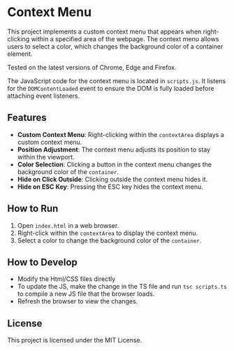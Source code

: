 # Context Menu

This project implements a custom context menu that appears when right-clicking within a specified area of the webpage. The context menu allows users to select a color, which changes the background color of a container element.

Tested on the latest versions of Chrome, Edge and Firefox.

The JavaScript code for the context menu is located in `scripts.js`. It listens for the `DOMContentLoaded` event to ensure the DOM is fully loaded before attaching event listeners.


## Features
- **Custom Context Menu**: Right-clicking within the `contextArea` displays a custom context menu.
- **Position Adjustment**: The context menu adjusts its position to stay within the viewport.
- **Color Selection**: Clicking a button in the context menu changes the background color of the `container`.
- **Hide on Click Outside**: Clicking outside the context menu hides it.
- **Hide on ESC Key**: Pressing the ESC key hides the context menu.

## How to Run

1. Open `index.html` in a web browser.
2. Right-click within the `contextArea` to display the context menu.
3. Select a color to change the background color of the `container`.

## How to Develop
- Modify the Html/CSS files directly
- To update the JS, make the change in the TS file and run `tsc scripts.ts` to compile a new JS file that the browser loads.
- Refresh the browser to view the changes.


## License

This project is licensed under the MIT License.